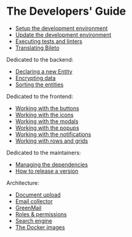 # The Developers' Guide

- [Setup the development environment](/docs/developers/setup.md)
- [Update the development environment](/docs/developers/update.md)
- [Executing tests and linters](/docs/developers/tests.md)
- [Translating Bileto](/docs/developers/translations.md)

Dedicated to the backend:

- [Declaring a new Entity](/docs/developers/entity.md)
- [Encrypting data](/docs/developers/encryptor.md)
- [Sorting the entities](/docs/developers/sorters.md)

Dedicated to the frontend:

- [Working with the buttons](/docs/developers/buttons.md)
- [Working with the icons](/docs/developers/icons.md)
- [Working with the modals](/docs/developers/modals.md)
- [Working with the popups](/docs/developers/popups.md)
- [Working with the notifications](/docs/developers/notifications.md)
- [Working with rows and grids](/docs/developers/rows-and-grids.md)

Dedicated to the maintainers:

- [Managing the dependencies](/docs/developers/dependencies.md)
- [How to release a version](/docs/developers/release.md)

Architecture:

- [Document upload](/docs/developers/document-upload.md)
- [Email collector](/docs/developers/email-collector.md)
- [GreenMail](/docs/developers/greenmail.md)
- [Roles & permissions](/docs/developers/roles.md)
- [Search engine](/docs/developers/search-engine.md)
- [The Docker images](/docs/developers/docker-images.md)
